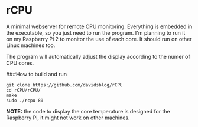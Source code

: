 # rCPU
A minimal webserver for remote CPU monitoring.  Everything is embedded in the executable, so you just need to run the program.  I'm planning to run it on my Raspberry Pi 2 to monitor the use of each core.  It should run on other Linux machines too.

The program will automatically adjust the display according to the numer of CPU cores.

###How to build and run
```
git clone https://github.com/davidsblog/rCPU
cd rCPU/rCPU/
make
sudo ./rcpu 80
```

**NOTE:** the code to display the core temperature is designed for the Raspberry Pi, it might not work on other machines.
